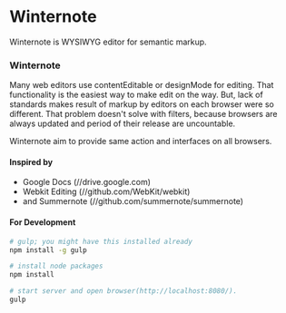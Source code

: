 # Winternote
Winternote is WYSIWYG editor for semantic markup.

### Winternote
Many web editors use contentEditable or designMode for editing. That functionality is the easiest way to make edit on the way.
But, lack of standards makes result of markup by editors on each browser were so different. That problem doesn't solve with filters,
because browsers are always updated and period of their release are uncountable.

Winternote aim to provide same action and interfaces on all browsers.

#### Inspired by

* Google Docs (//drive.google.com)
* Webkit Editing (//github.com/WebKit/webkit)
* and Summernote (//github.com/summernote/summernote)

#### For Development
```bash
# gulp; you might have this installed already
npm install -g gulp

# install node packages
npm install

# start server and open browser(http://localhost:8080/).
gulp
```
